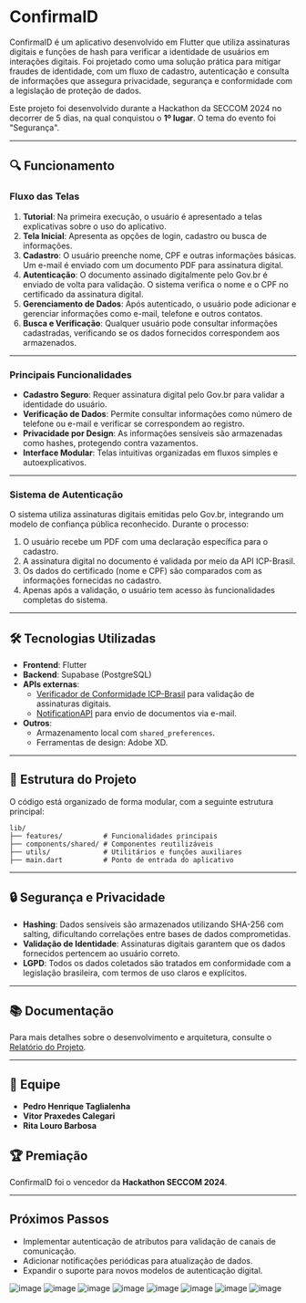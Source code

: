# ConfirmaID

ConfirmaID é um aplicativo desenvolvido em Flutter que utiliza assinaturas digitais e funções de hash para verificar a identidade de usuários em interações digitais. Foi projetado como uma solução prática para mitigar fraudes de identidade, com um fluxo de cadastro, autenticação e consulta de informações que assegura privacidade, segurança e conformidade com a legislação de proteção de dados.

Este projeto foi desenvolvido durante a Hackathon da SECCOM 2024 no decorrer de 5 dias, na qual conquistou o **1º lugar**. O tema do evento foi "Segurança".

---

## 🔍 Funcionamento

### Fluxo das Telas

1. **Tutorial**: Na primeira execução, o usuário é apresentado a telas explicativas sobre o uso do aplicativo.
2. **Tela Inicial**: Apresenta as opções de login, cadastro ou busca de informações.
3. **Cadastro**: O usuário preenche nome, CPF e outras informações básicas. Um e-mail é enviado com um documento PDF para assinatura digital.
4. **Autenticação**: O documento assinado digitalmente pelo Gov.br é enviado de volta para validação. O sistema verifica o nome e o CPF no certificado da assinatura digital.
5. **Gerenciamento de Dados**: Após autenticado, o usuário pode adicionar e gerenciar informações como e-mail, telefone e outros contatos.
6. **Busca e Verificação**: Qualquer usuário pode consultar informações cadastradas, verificando se os dados fornecidos correspondem aos armazenados.

---

### Principais Funcionalidades

- **Cadastro Seguro**: Requer assinatura digital pelo Gov.br para validar a identidade do usuário.
- **Verificação de Dados**: Permite consultar informações como número de telefone ou e-mail e verificar se correspondem ao registro.
- **Privacidade por Design**: As informações sensíveis são armazenadas como hashes, protegendo contra vazamentos.
- **Interface Modular**: Telas intuitivas organizadas em fluxos simples e autoexplicativos.

---

### Sistema de Autenticação

O sistema utiliza assinaturas digitais emitidas pelo Gov.br, integrando um modelo de confiança pública reconhecido. Durante o processo:

1. O usuário recebe um PDF com uma declaração específica para o cadastro.
2. A assinatura digital no documento é validada por meio da API ICP-Brasil.
3. Os dados do certificado (nome e CPF) são comparados com as informações fornecidas no cadastro.
4. Apenas após a validação, o usuário tem acesso às funcionalidades completas do sistema.

---

## 🛠️ Tecnologias Utilizadas

- **Frontend**: Flutter
- **Backend**: Supabase (PostgreSQL)
- **APIs externas**:
  - [Verificador de Conformidade ICP-Brasil](https://pbad.labsec.ufsc.br/verifier-hom/docs/api) para validação de assinaturas digitais.
  - [NotificationAPI](https://www.notificationapi.com/) para envio de documentos via e-mail.
- **Outros**:
  - Armazenamento local com `shared_preferences`.
  - Ferramentas de design: Adobe XD.

---

## 📂 Estrutura do Projeto

O código está organizado de forma modular, com a seguinte estrutura principal:

```
lib/
├── features/          # Funcionalidades principais
├── components/shared/ # Componentes reutilizáveis
├── utils/             # Utilitários e funções auxiliares
├── main.dart          # Ponto de entrada do aplicativo
```

---

## 🔒 Segurança e Privacidade

- **Hashing**: Dados sensíveis são armazenados utilizando SHA-256 com salting, dificultando correlações entre bases de dados comprometidas.
- **Validação de Identidade**: Assinaturas digitais garantem que os dados fornecidos pertencem ao usuário correto.
- **LGPD**: Todos os dados coletados são tratados em conformidade com a legislação brasileira, com termos de uso claros e explícitos.

---

## 📚 Documentação

Para mais detalhes sobre o desenvolvimento e arquitetura, consulte o [Relatório do Projeto](https://github.com/Soul-Legend/HackatonFlutter2024/blob/main/Relatorio%20Hackaton.pdf).

---

## 👥 Equipe

- **Pedro Henrique Taglialenha**
- **Vitor Praxedes Calegari**
- **Rita Louro Barbosa**

## 🏆 Premiação

ConfirmaID foi o vencedor da **Hackathon SECCOM 2024**.

---

##  Próximos Passos

- Implementar autenticação de atributos para validação de canais de comunicação.
- Adicionar notificações periódicas para atualização de dados.
- Expandir o suporte para novos modelos de autenticação digital.

![image](https://github.com/user-attachments/assets/6cd2629e-1724-46c6-bb17-969959ad8280)
![image](https://github.com/user-attachments/assets/6197bbd4-85b1-48be-be6d-d7e5587fe751)
![image](https://github.com/user-attachments/assets/bfb6fe29-650f-4be7-ac55-23d737c43157)
![image](https://github.com/user-attachments/assets/f6717320-0b56-4dc4-952b-7749d3db51f9)
![image](https://github.com/user-attachments/assets/31fbd22e-2038-4321-8b67-29f6f1bf5fbb)
![image](https://github.com/user-attachments/assets/9fc95cbf-c9fb-43ca-92a7-38b3752133a7)
![image](https://github.com/user-attachments/assets/85b7c363-0b51-4c56-8762-81b97fd6357d)
![image](https://github.com/user-attachments/assets/e293660f-ff84-4aac-b922-1c8b279b3d25)






